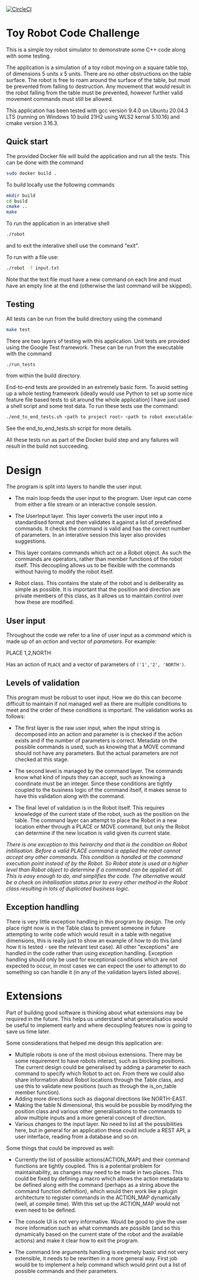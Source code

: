[![CircleCI](https://circleci.com/gh/JamesHMcKay/toy_robot_example/tree/master.svg?style=svg&circle-token=e4ad079552a25fc339db06156e8ba754c06440d8)](https://circleci.com/gh/JamesHMcKay/toy_robot_example/tree/master)

# Toy Robot Code Challenge

This is a simple toy robot simulator to demonstrate some C++ code along with some testing.

The application is a simulation of a toy robot moving on a square table top, of dimensions 5 units x 5 units. There are no
other obstructions on the table surface. The robot is free to roam around the surface of the table, but must be prevented
from falling to destruction. Any movement that would result in the robot falling from the table must be prevented,
however further valid movement commands must still be allowed.

This application has been tested with gcc version 9.4.0 on Ubuntu 20.04.3 LTS (running on Windows 10 build 21H2 using WLS2 kernal 5.10.16) and cmake version 3.16.3.

## Quick start

The provided Docker file will build the application and run all the tests. This can be done with the command
```bash
sudo docker build .
```

To build locally use the following commands

```bash
mkdir build
cd build
cmake ..
make
```

To run the application in an interative shell

```bash
./robot
```
and to exit the interative shell use the command "exit".

To run with a file use:

```bash
./robot -f input.txt
```

Note that the text file must have a new command on each line and must have an empty line at the end (otherwise the last command will be skipped).


## Testing

All tests can be run from the build directory using the command

```bash
make test
```

There are two layers of testing with this application. Unit tests are provided using the Google Test framework. These can be run from the executable with the command
```bash
./run_tests
```
from within the build directory.

End-to-end tests are provided in an extremely basic form. To avoid setting up a whole testing framework (ideally would use Python to set up some nice feature file based tests to sit around the whole application) I have just used a shell script and some test data. To run these tests use the command:

```bash
./end_to_end_tests.sh <path to project root> <path to robot executable>
```

See the end_to_end_tests.sh script for more details.

All these tests run as part of the Docker build step and any failures will result in the build not succeeding.

# Design

The program is split into layers to handle the user input.

- The main loop feeds the user input to the program. User input can come from either a file stream or an interactive console session.

- The UserInput layer. This layer converts the user input into a standardised format and then validates it against a list of predefined
commands. It checks the command is valid and has the correct number of parameters. In an interative session this layer also provides suggestions.

- This layer contains commands which act on a Robot object. As such the commands are operators, rather than member functions of the robot itself. This decoupling allows us to be flexible with the commands without having to modify the robot itself.

- Robot class. This contains the state of the robot and is deliberality as simple as possible. It is important that the position and direction are private members of this class, as it allows us to maintain control over how these are modified.

## User input

Throughout the code we refer to a line of user input as a *command* which is made up of an *action* and vector of *parameters*. For example:

PLACE 1,2,NORTH

Has an action of `PLACE` and a vector of parameters of `('1','2', 'NORTH')`.

## Levels of validation

This program must be robust to user input. How we do this can become difficult to maintain if not managed well as there are multiple conditions to meet and the order of these conditions is important. The validation works as follows:

- The first layer is the raw user input, when the input string is decomposed into an action and parameter is is checked if the action exists and if the number of parameters is correct. Metadata on the possible commands is used, such as knowing that a MOVE command should not have any parameters. But the actual parameters are not checked at this stage.

- The second level is managed by the command layer. The commands know what kind of inputs they can accept, such as knowing a coordinate must be an integer. Since these conditions are tightly coupled to the business logic of the command itself, it makes sense to have this validation along with the command.

- The final level of validation is in the Robot itself. This requires knowledge of the current state of the robot, such as the position on the table. The command layer can attempt to place the Robot in a new location either through a PLACE or MOVE command, but only the Robot can determine if the new location is valid given its current state.

*There is one exception to this heirarchy and that is the condition on Robot initilisation. Before a valid PLACE command is applied the robot cannot accept any other commands. This condition is handled at the command execution point instead of by the Robot. So Robot state is used at a higher level than Robot object to determine if a command can be applied at all. This is easy enough to do, and simplifies the code. The alternative would be a check on initailisation status prior to every other method in the Robot class resulting in lots of duplicated business logic.*

## Exception handling

There is very little exception handling in this program by design. The only place right now is in the Table class to prevent someone in future attempting to write code which would result in a table with negative dimensions, this is really just to show an example of how to do this (and how it is tested - see the relevant test case). All other "exceptions" are handled in the code rather than using exception handling. Exception handling should only be used for exceptional conditions which are not expected to occur, in most cases we can expect the user to attempt to do something so can handle it (in any of the validation layers listed above).

# Extensions


Part of building good software is thinking about what extensions may be required in the future. This helps us understand what generalisatios would be useful to implement early and where decoupling features now is going to save us time later.

Some considerations that helped me design this application are:

- Multiple robots is one of the most obvious extensions. There may be some requirement to have robots interact, such as blocking positions. The current design could be generalised by adding a parameter to each command to specify which Robot to act on. From there we could also share information about Robot locations through the Table class, and use this to validate new positions (such as through the is_on_table member function).
- Adding more directions such as diagonal directions like NORTH-EAST.
- Making the table N dimensional, this would be possible by modifying the position class and various
other generalisations to the commands to allow multiple inputs and a more general concept of direction.
- Various changes to the input layer. No need to list all the possibilities here, but in general for an application these could include a REST API, a user interface, reading from a database and so on.

Some things that could be improved as well:

- Currently the list of possible actions(ACTION_MAP) and their command functions are tightly coupled. This is a potential problem for maintainability, as changes may need to be made in two places. This could be fixed by defining a macro which allows the action metadata
to be defined along with the command (perhaps as a string above the command function definition), which would then work like a plugin
architecture to register commands in the ACTION_MAP dynamically (well, at compile time). With this set up the ACTION_MAP would not even need to be defined.

- The console UI is not very informative. Would be good to give the user more information such as what commands are possible (and so this dynamically based on the current state of the robot and the available actions) and make it clear how to exit the program.

- The command line arguments handling is extremely basic and not very extensible, it needs to be rewritten in a more general way. First job would be to implement a help command which would print out a list of possible commands and their parameters.